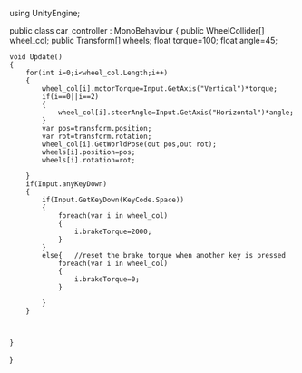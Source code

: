 using UnityEngine;

public class car_controller : MonoBehaviour
{
    public WheelCollider[] wheel_col;
    public Transform[] wheels;
    float torque=100;
    float angle=45;
    
    void Update()
    {
        for(int i=0;i<wheel_col.Length;i++)
        {
            wheel_col[i].motorTorque=Input.GetAxis("Vertical")*torque;
            if(i==0||i==2)
            {
                wheel_col[i].steerAngle=Input.GetAxis("Horizontal")*angle;
            }
            var pos=transform.position;
            var rot=transform.rotation;
            wheel_col[i].GetWorldPose(out pos,out rot);
            wheels[i].position=pos;
            wheels[i].rotation=rot;
            
        }
        if(Input.anyKeyDown) 
        {
            if(Input.GetKeyDown(KeyCode.Space))
            {
                foreach(var i in wheel_col)
                {
                    i.brakeTorque=2000;
                }
            }
            else{   //reset the brake torque when another key is pressed
                foreach(var i in wheel_col)
                {
                    i.brakeTorque=0;
                }
                
            }
        }
        
       
        
    }
}
